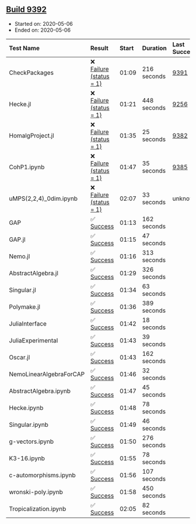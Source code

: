 ## [Build 9392](https://oscarci.mathematik.uni-kl.de/job/oscar/9392/)

* Started on: 2020-05-06
* Ended on: 2020-05-06

| Test Name    | Result | Start | Duration | Last Success | First Failure |
|:-------------|:-------|:------|:---------|:-------------|:--------------|
| CheckPackages | ❌ [Failure (status = 1)](https://oscarci.mathematik.uni-kl.de/job/oscar/9392/artifact/logs/build-9392/CheckPackages.log) | 01:09 | 216 seconds | [9391](https://oscarci.mathematik.uni-kl.de/job/oscar/9391/) | [9392](https://oscarci.mathematik.uni-kl.de/job/oscar/9392/) |
| Hecke.jl | ❌ [Failure (status = 1)](https://oscarci.mathematik.uni-kl.de/job/oscar/9392/artifact/logs/build-9392/Hecke.jl.log) | 01:21 | 448 seconds | [9256](https://oscarci.mathematik.uni-kl.de/job/oscar/9256/) | [9257](https://oscarci.mathematik.uni-kl.de/job/oscar/9257/) |
| HomalgProject.jl | ❌ [Failure (status = 1)](https://oscarci.mathematik.uni-kl.de/job/oscar/9392/artifact/logs/build-9392/HomalgProject.jl.log) | 01:35 | 25 seconds | [9382](https://oscarci.mathematik.uni-kl.de/job/oscar/9382/) | [9383](https://oscarci.mathematik.uni-kl.de/job/oscar/9383/) |
| CohP1.ipynb | ❌ [Failure (status = 1)](https://oscarci.mathematik.uni-kl.de/job/oscar/9392/artifact/logs/build-9392/CohP1.ipynb.log) | 01:47 | 35 seconds | [9385](https://oscarci.mathematik.uni-kl.de/job/oscar/9385/) | [9386](https://oscarci.mathematik.uni-kl.de/job/oscar/9386/) |
| uMPS(2,2,4)_0dim.ipynb | ❌ [Failure (status = 1)](https://oscarci.mathematik.uni-kl.de/job/oscar/9392/artifact/logs/build-9392/uMPS-2-2-4-_0dim.ipynb.log) | 02:07 | 33 seconds | unknown | unknown |
| GAP | ✅ [Success](https://oscarci.mathematik.uni-kl.de/job/oscar/9392/artifact/logs/build-9392/GAP.log) | 01:13 | 162 seconds |  |  |
| GAP.jl | ✅ [Success](https://oscarci.mathematik.uni-kl.de/job/oscar/9392/artifact/logs/build-9392/GAP.jl.log) | 01:15 | 47 seconds |  |  |
| Nemo.jl | ✅ [Success](https://oscarci.mathematik.uni-kl.de/job/oscar/9392/artifact/logs/build-9392/Nemo.jl.log) | 01:16 | 313 seconds |  |  |
| AbstractAlgebra.jl | ✅ [Success](https://oscarci.mathematik.uni-kl.de/job/oscar/9392/artifact/logs/build-9392/AbstractAlgebra.jl.log) | 01:29 | 326 seconds |  |  |
| Singular.jl | ✅ [Success](https://oscarci.mathematik.uni-kl.de/job/oscar/9392/artifact/logs/build-9392/Singular.jl.log) | 01:34 | 63 seconds |  |  |
| Polymake.jl | ✅ [Success](https://oscarci.mathematik.uni-kl.de/job/oscar/9392/artifact/logs/build-9392/Polymake.jl.log) | 01:36 | 389 seconds |  |  |
| JuliaInterface | ✅ [Success](https://oscarci.mathematik.uni-kl.de/job/oscar/9392/artifact/logs/build-9392/JuliaInterface.log) | 01:42 | 18 seconds |  |  |
| JuliaExperimental | ✅ [Success](https://oscarci.mathematik.uni-kl.de/job/oscar/9392/artifact/logs/build-9392/JuliaExperimental.log) | 01:43 | 39 seconds |  |  |
| Oscar.jl | ✅ [Success](https://oscarci.mathematik.uni-kl.de/job/oscar/9392/artifact/logs/build-9392/Oscar.jl.log) | 01:43 | 162 seconds |  |  |
| NemoLinearAlgebraForCAP | ✅ [Success](https://oscarci.mathematik.uni-kl.de/job/oscar/9392/artifact/logs/build-9392/NemoLinearAlgebraForCAP.log) | 01:46 | 32 seconds |  |  |
| AbstractAlgebra.ipynb | ✅ [Success](https://oscarci.mathematik.uni-kl.de/job/oscar/9392/artifact/logs/build-9392/AbstractAlgebra.ipynb.log) | 01:47 | 45 seconds |  |  |
| Hecke.ipynb | ✅ [Success](https://oscarci.mathematik.uni-kl.de/job/oscar/9392/artifact/logs/build-9392/Hecke.ipynb.log) | 01:48 | 78 seconds |  |  |
| Singular.ipynb | ✅ [Success](https://oscarci.mathematik.uni-kl.de/job/oscar/9392/artifact/logs/build-9392/Singular.ipynb.log) | 01:49 | 46 seconds |  |  |
| g-vectors.ipynb | ✅ [Success](https://oscarci.mathematik.uni-kl.de/job/oscar/9392/artifact/logs/build-9392/g-vectors.ipynb.log) | 01:50 | 276 seconds |  |  |
| K3-16.ipynb | ✅ [Success](https://oscarci.mathematik.uni-kl.de/job/oscar/9392/artifact/logs/build-9392/K3-16.ipynb.log) | 01:55 | 78 seconds |  |  |
| c-automorphisms.ipynb | ✅ [Success](https://oscarci.mathematik.uni-kl.de/job/oscar/9392/artifact/logs/build-9392/c-automorphisms.ipynb.log) | 01:56 | 107 seconds |  |  |
| wronski-poly.ipynb | ✅ [Success](https://oscarci.mathematik.uni-kl.de/job/oscar/9392/artifact/logs/build-9392/wronski-poly.ipynb.log) | 01:58 | 450 seconds |  |  |
| Tropicalization.ipynb | ✅ [Success](https://oscarci.mathematik.uni-kl.de/job/oscar/9392/artifact/logs/build-9392/Tropicalization.ipynb.log) | 02:05 | 82 seconds |  |  |
